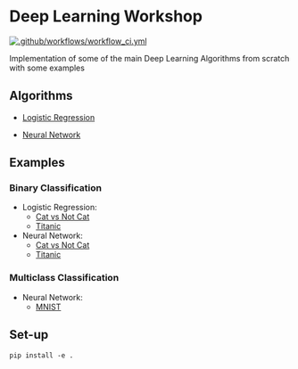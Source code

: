 # Deep Learning Workshop

[![.github/workflows/workflow_ci.yml](https://github.com/ugm2/Deep-Learning-Workshop/actions/workflows/workflow_cicd.yml/badge.svg?branch=main)](https://github.com/ugm2/Deep-Learning-Workshop/actions/workflows/workflow_cicd.yml)

Implementation of some of the main Deep Learning Algorithms from scratch with some examples

## Algorithms

* [Logistic Regression](dl_workshop/logistic_regression.py)

* [Neural Network](dl_workshop/neural_network.py)

## Examples

### Binary Classification

* Logistic Regression:
  * [Cat vs Not Cat](examples/BinaryClassification/cat_vs_noncat_lr.py)
  * [Titanic](examples/BinaryClassification/titanic_lr.py)
* Neural Network:
  * [Cat vs Not Cat](examples/BinaryClassification/cat_vs_noncat_nn.py)
  * [Titanic](examples/BinaryClassification/titanic_nn.py)

### Multiclass Classification

* Neural Network:
  * [MNIST](examples/MulticlassClassification/mnist_nn.py)

## Set-up

```pip install -e .```
